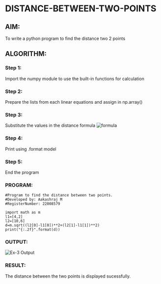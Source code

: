 # DISTANCE-BETWEEN-TWO-POINTS

## AIM:
To write a python program to find the distance two 2 points
## ALGORITHM:
### Step 1: 
Import the numpy module to use the built-in functions for calculation
### Step 2: 
Prepare the lists from each linear equations and assign in np.array()
### Step 3: 
Substitute the values in the distance formula  ![formula](/formula.jpg)
### Step 4: 
Print using .format model
### Step 5: 
End the program
### PROGRAM:
```
#Program to find the distance between two points.
#Developed by: Aakashraj M
#RegisterNumber: 22008579

import math as m
l1=[4,2]
l2=[10,6]
d=m.sqrt((l2[0]-l1[0])**2+(l2[1]-l1[1])**2)
print("{:.2f}".format(d))
```
  

### OUTPUT:
![Ex-3 Output](https://user-images.githubusercontent.com/121117266/209470439-5e60be37-0d38-42bc-be57-d1c8b7a2db51.png)



### RESULT:
The distance between the two points is displayed sucessfully.
